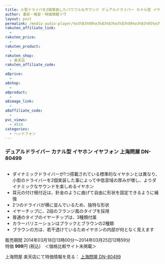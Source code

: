 ```yaml
---
title: 小型ドライバを2個実装したパワフルなサウンド デュアルドライバー カナル型 イヤホンDN-80499 期間限定特価999円！
author: 激安・格安・特価情報ツウ
layout: post
permalink: /media-audio-player/%e3%83%98%e3%83%83%e3%83%89%e3%83%95%e3%82%a9%e3%83%b3/2-dn80499-999.html
rakuten_affiliate_link:
  -
rakuten_price:
  -
rakuten_product:
  -
rakuten_shop:
  - 楽天店
rakuten_affiliate_code:
  -
a8price:
  -
a8shop:
  -
a8product:
  -
a8image_link:
  -
a8affiliate_code:
  -
pvc_views:
  - 4514
categories:
  - ヘッドフォン
---
```

### デュアルドライバー カナル型 イヤホン イヤフォン 上海問屋 DN-80499

<div class="img-bg2 img_L">
  <a href="//hb.afl.rakuten.co.jp/hgc/032ab3e9.5b793415.039e5bec.4fa1c071/?pc=http%3a%2f%2fitem.rakuten.co.jp%2fdonya%2fmt2012090201%2f%3fscid%3daf_link_img&m=http%3a%2f%2fm.rakuten.co.jp%2fdonya%2fi%2f10927903%2f" target="_blank"><img src="//hbb.afl.rakuten.co.jp/hgb/?pc=http%3a%2f%2fthumbnail.image.rakuten.co.jp%2f%400_mall%2fdonya%2fcabinet%2fitem17%2fmt2012090201-0.jpg%3f_ex%3d128x128&m=http%3a%2f%2fthumbnail.image.rakuten.co.jp%2f%400_mall%2fdonya%2fcabinet%2fitem17%2fmt2012090201-0.jpg" border="0" title="" alt="" /></a>
</div>

<!--more-->

  * ダイナミックドライバーが1つ搭載されている標準的なイヤホンとは異なり、小型のドライバーを2個実装した事によって中低音域の厚みが増し、よりダイナミックなサウンドを楽しめるイヤホン
  * 耳元の付け根付近は、針金のように曲げて自由に形状を固定できるように補強
  * 2つのドライバが横に並んでいるため、独特な形状
  * イヤーチップに、2段のフランジ風のタイプを採用
  * 普通のタイプのイヤーチップは、3種類付属
  * カラーバリエーションはブラックとブラウンの2種類
  * ブラウンの方は、若干透けているためイヤホンの内部が何となく見えます

販売期間 2014年03月18日13時00分～2014年03月25日12時59分
<br clear="all" />特価 <span class="tokka-price"><strong>999</strong></span>円 (税込)　＜価格比較サイト未掲載＞

上海問屋 楽天店にて特価情報を見る： <a href="//hb.afl.rakuten.co.jp/hgc/032ab3e9.5b793415.039e5bec.4fa1c071/?pc=http%3a%2f%2fitem.rakuten.co.jp%2fdonya%2fmt2012090201%2f%3fscid%3daf_link_img&m=http%3a%2f%2fm.rakuten.co.jp%2fdonya%2fi%2f10927903%2f" target="_blank"><span class="fs150p">上海問屋 DN-80499</span></a>